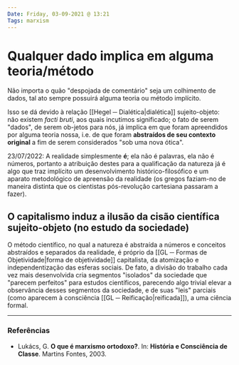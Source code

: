 ```yaml
---
Date: Friday, 03-09-2021 @ 13:21
Tags: marxism
---
```

# Qualquer dado implica em alguma teoria/método
Não importa o quão "despojada de comentário" seja um colhimento de dados, tal ato sempre possuirá alguma teoria ou método implícito. 

Isso se dá devido à relação [[Hegel ─ Dialética|dialética]] sujeito-objeto: não existem *facti bruti*, aos quais incutimos significado; o fato de serem "dados", de serem ob-jetos para nós, já implica em que foram apreendidos por alguma teoria nossa, i.e. de que foram **abstraídos de seu contexto original** a fim de serem considerados "sob uma nova ótica". 

23/07/2022: A realidade simplesmente **é**; ela não é palavras, ela não é números, portanto a atribuição destes para a qualificação da natureza já é algo que traz implícito um desenvolvimento histórico-filosófico e um aparato metodológico de apreensão da realidade (os gregos faziam-no de maneira distinta que os cientistas pós-revolução cartesiana passaram a fazer). 

## O capitalismo induz a ilusão da cisão científica sujeito-objeto (no estudo da sociedade)
O método científico, no qual a natureza é abstraída a números e conceitos abstraídos e separados da realidade, é próprio da [[GL ─ Formas de Objetividade|forma de objetividade]] capitalista, da atomização e independentização das esferas sociais. De fato, a divisão do trabalho cada vez mais desenvolvida cria segmentos "isolados" da sociedade que "parecem perfeitos" para estudos científicos, parecendo algo trivial elevar a observância desses segmentos da sociedade, e de suas "leis" parciais (como aparecem à consciência [[GL ─ Reificação|reificada]]), a uma ciência formal. 


---
### Referências
- Lukács, G. **O que é marxismo ortodoxo?**. In: **História e Consciência de Classe**. Martins Fontes, 2003. 
